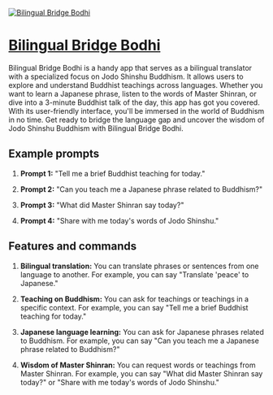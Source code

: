 [![Bilingual Bridge Bodhi](https://files.oaiusercontent.com/file-4qqmRF0zWKbtATWnKj5t6c7b?se=2123-10-16T20%3A01%3A13Z&sp=r&sv=2021-08-06&sr=b&rscc=max-age%3D31536000%2C%20immutable&rscd=attachment%3B%20filename%3Dbe4e7d95-1d26-4bb4-8fa8-3244284368d5.png&sig=H9WZWK2K68WiMEX76ar2PyTinh3B4Sf7jcE%2BDa6Fih4%3D)](https://chat.openai.com/g/g-CRqQHRmKU-bilingual-bridge-bodhi)

# [Bilingual Bridge Bodhi](https://chat.openai.com/g/g-CRqQHRmKU-bilingual-bridge-bodhi)

Bilingual Bridge Bodhi is a handy app that serves as a bilingual translator with a specialized focus on Jodo Shinshu Buddhism. It allows users to explore and understand Buddhist teachings across languages. Whether you want to learn a Japanese phrase, listen to the words of Master Shinran, or dive into a 3-minute Buddhist talk of the day, this app has got you covered. With its user-friendly interface, you'll be immersed in the world of Buddhism in no time. Get ready to bridge the language gap and uncover the wisdom of Jodo Shinshu Buddhism with Bilingual Bridge Bodhi.

## Example prompts

1. **Prompt 1:** "Tell me a brief Buddhist teaching for today."

2. **Prompt 2:** "Can you teach me a Japanese phrase related to Buddhism?"

3. **Prompt 3:** "What did Master Shinran say today?"

4. **Prompt 4:** "Share with me today's words of Jodo Shinshu."

## Features and commands

1. **Bilingual translation:** You can translate phrases or sentences from one language to another. For example, you can say "Translate 'peace' to Japanese."

2. **Teaching on Buddhism:** You can ask for teachings or teachings in a specific context. For example, you can say "Tell me a brief Buddhist teaching for today."

3. **Japanese language learning:** You can ask for Japanese phrases related to Buddhism. For example, you can say "Can you teach me a Japanese phrase related to Buddhism?"

4. **Wisdom of Master Shinran:** You can request words or teachings from Master Shinran. For example, you can say "What did Master Shinran say today?" or "Share with me today's words of Jodo Shinshu."